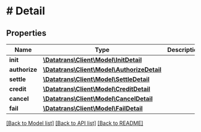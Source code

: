 # # Detail

## Properties

Name | Type | Description | Notes
------------ | ------------- | ------------- | -------------
**init** | [**\Datatrans\Client\Model\InitDetail**](InitDetail.md) |  | [optional]
**authorize** | [**\Datatrans\Client\Model\AuthorizeDetail**](AuthorizeDetail.md) |  | [optional]
**settle** | [**\Datatrans\Client\Model\SettleDetail**](SettleDetail.md) |  | [optional]
**credit** | [**\Datatrans\Client\Model\CreditDetail**](CreditDetail.md) |  | [optional]
**cancel** | [**\Datatrans\Client\Model\CancelDetail**](CancelDetail.md) |  | [optional]
**fail** | [**\Datatrans\Client\Model\FailDetail**](FailDetail.md) |  | [optional]

[[Back to Model list]](../../README.md#models) [[Back to API list]](../../README.md#endpoints) [[Back to README]](../../README.md)

